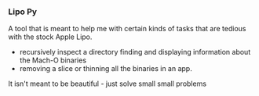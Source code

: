 ### Lipo Py

A tool that is meant to help me with certain kinds of tasks that are tedious with the stock Apple Lipo.

  * recursively inspect a directory finding and displaying information about the Mach-O binaries
  * removing a slice or thinning all the binaries in an app.

It isn't meant to be beautiful - just solve small small problems

